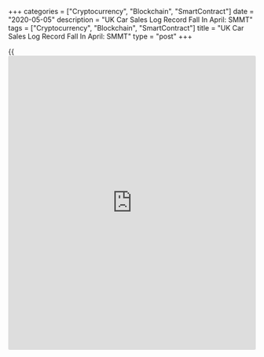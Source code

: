 +++
categories = ["Cryptocurrency", "Blockchain", "SmartContract"]
date = "2020-05-05"
description = "UK Car Sales Log Record Fall In April: SMMT"
tags = ["Cryptocurrency", "Blockchain", "SmartContract"]
title = "UK Car Sales Log Record Fall In April: SMMT"
type = "post"
+++

{{<iframe id="large-banner" src="https://www.bounty.group/#slide=23.0" width="100%" height="600" scrolling="no" style="border: 0px solid rgb(216, 221, 230); border-radius: 3px;">}}

UK car market logged a record contraction in April as [coronavirus][1]
crisis shuts showrooms, data published by the Society of Motor
Manufacturers and Traders, or SMMT, showed Tuesday.

Car registrations declined 97.3 percent year-on-year in April. Only
4,321 new cars were registered in April with many deliveries to
frontline workers and organizations.

This marked a record low for the new car market as the coronavirus
pandemic forced the nation into lockdown for the entire month, with
showrooms closed and car buyers housebound.

The SMMT downgraded its sales outlook for this year to 1.68 million.
This puts the sector on course to record its worst performance since
1992's 1.59 million units and below the levels seen during the financial
crisis.

Mike Hawes, SMMT chief executive, said, "With the UK's showrooms closed
for the whole of April, the market's worst performance in living memory
is hardly surprising."

For comments and feedback [contact](https://www.playgroundfx.com/contact/): editorial@rtt[news](https://www.letsplayfx.com/blog/forex-news-website/).com

[Economic News][2]

 **What parts of the world are seeing the best (and worst) economic
performances lately? Click[here][3] to check out our [Econ Scorecard][3]
and find out! See up-to-the-moment [ranking](https://www.playgroundfx.com/blog/crypto-exchange-ranking/)s for the best and worst
performers in [GDP][3], [unemployment rate][4], [inflation][5] and much
more.**

   1. www.rtt[news](https://www.letsplayfx.com/blog/forex-news-website/).com/list/coronavirus.aspx
   2. www.rtt[news](https://www.letsplayfx.com/blog/forex-news-website/).com/Content/EconomicNews.aspx
   3. www.rtt[news](https://www.letsplayfx.com/blog/forex-news-website/).com/economic-scorecard/world-rank/GDP/highest-performance.aspx
   4. www.rtt[news](https://www.letsplayfx.com/blog/forex-news-website/).com/economic-scorecard/world-rank/unemployment-rate/lowest-performance.aspx
   5. www.rtt[news](https://www.letsplayfx.com/blog/forex-news-website/).com/economic-scorecard/world-rank/CPI/highest-performance.aspx